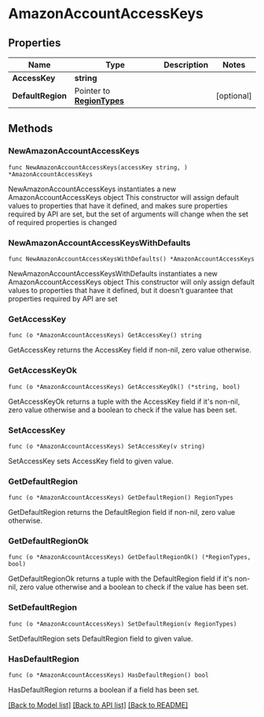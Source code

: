 # AmazonAccountAccessKeys

## Properties

Name | Type | Description | Notes
------------ | ------------- | ------------- | -------------
**AccessKey** | **string** |  | 
**DefaultRegion** | Pointer to [**RegionTypes**](RegionTypes.md) |  | [optional] 

## Methods

### NewAmazonAccountAccessKeys

`func NewAmazonAccountAccessKeys(accessKey string, ) *AmazonAccountAccessKeys`

NewAmazonAccountAccessKeys instantiates a new AmazonAccountAccessKeys object
This constructor will assign default values to properties that have it defined,
and makes sure properties required by API are set, but the set of arguments
will change when the set of required properties is changed

### NewAmazonAccountAccessKeysWithDefaults

`func NewAmazonAccountAccessKeysWithDefaults() *AmazonAccountAccessKeys`

NewAmazonAccountAccessKeysWithDefaults instantiates a new AmazonAccountAccessKeys object
This constructor will only assign default values to properties that have it defined,
but it doesn't guarantee that properties required by API are set

### GetAccessKey

`func (o *AmazonAccountAccessKeys) GetAccessKey() string`

GetAccessKey returns the AccessKey field if non-nil, zero value otherwise.

### GetAccessKeyOk

`func (o *AmazonAccountAccessKeys) GetAccessKeyOk() (*string, bool)`

GetAccessKeyOk returns a tuple with the AccessKey field if it's non-nil, zero value otherwise
and a boolean to check if the value has been set.

### SetAccessKey

`func (o *AmazonAccountAccessKeys) SetAccessKey(v string)`

SetAccessKey sets AccessKey field to given value.


### GetDefaultRegion

`func (o *AmazonAccountAccessKeys) GetDefaultRegion() RegionTypes`

GetDefaultRegion returns the DefaultRegion field if non-nil, zero value otherwise.

### GetDefaultRegionOk

`func (o *AmazonAccountAccessKeys) GetDefaultRegionOk() (*RegionTypes, bool)`

GetDefaultRegionOk returns a tuple with the DefaultRegion field if it's non-nil, zero value otherwise
and a boolean to check if the value has been set.

### SetDefaultRegion

`func (o *AmazonAccountAccessKeys) SetDefaultRegion(v RegionTypes)`

SetDefaultRegion sets DefaultRegion field to given value.

### HasDefaultRegion

`func (o *AmazonAccountAccessKeys) HasDefaultRegion() bool`

HasDefaultRegion returns a boolean if a field has been set.


[[Back to Model list]](../README.md#documentation-for-models) [[Back to API list]](../README.md#documentation-for-api-endpoints) [[Back to README]](../README.md)


